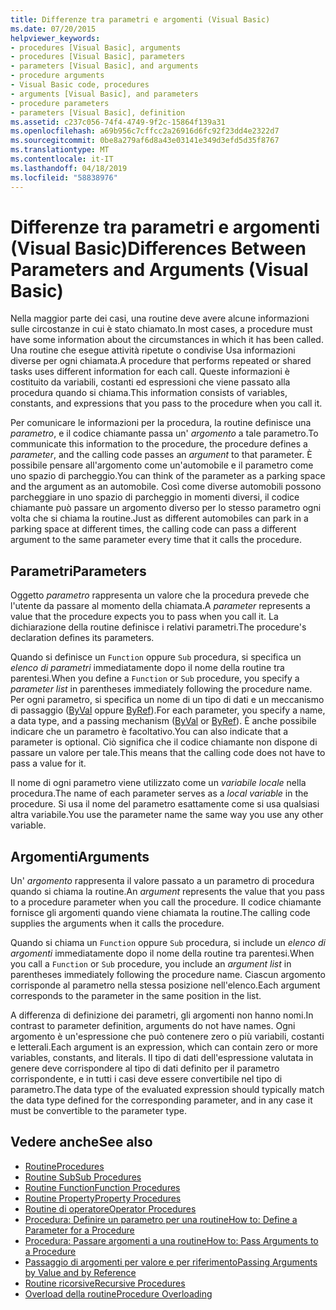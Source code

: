 ```yaml
---
title: Differenze tra parametri e argomenti (Visual Basic)
ms.date: 07/20/2015
helpviewer_keywords:
- procedures [Visual Basic], arguments
- procedures [Visual Basic], parameters
- parameters [Visual Basic], and arguments
- procedure arguments
- Visual Basic code, procedures
- arguments [Visual Basic], and parameters
- procedure parameters
- parameters [Visual Basic], definition
ms.assetid: c237c056-74f4-4749-9f2c-15864f139a31
ms.openlocfilehash: a69b956c7cffcc2a26916d6fc92f23dd4e2322d7
ms.sourcegitcommit: 0be8a279af6d8a43e03141e349d3efd5d35f8767
ms.translationtype: MT
ms.contentlocale: it-IT
ms.lasthandoff: 04/18/2019
ms.locfileid: "58838976"
---
```

# <a name="differences-between-parameters-and-arguments-visual-basic"></a><span data-ttu-id="2e5d4-102">Differenze tra parametri e argomenti (Visual Basic)</span><span class="sxs-lookup"><span data-stu-id="2e5d4-102">Differences Between Parameters and Arguments (Visual Basic)</span></span>
<span data-ttu-id="2e5d4-103">Nella maggior parte dei casi, una routine deve avere alcune informazioni sulle circostanze in cui è stato chiamato.</span><span class="sxs-lookup"><span data-stu-id="2e5d4-103">In most cases, a procedure must have some information about the circumstances in which it has been called.</span></span> <span data-ttu-id="2e5d4-104">Una routine che esegue attività ripetute o condivise Usa informazioni diverse per ogni chiamata.</span><span class="sxs-lookup"><span data-stu-id="2e5d4-104">A procedure that performs repeated or shared tasks uses different information for each call.</span></span> <span data-ttu-id="2e5d4-105">Queste informazioni è costituito da variabili, costanti ed espressioni che viene passato alla procedura quando si chiama.</span><span class="sxs-lookup"><span data-stu-id="2e5d4-105">This information consists of variables, constants, and expressions that you pass to the procedure when you call it.</span></span>  
  
 <span data-ttu-id="2e5d4-106">Per comunicare le informazioni per la procedura, la routine definisce una *parametro*, e il codice chiamante passa un' *argomento* a tale parametro.</span><span class="sxs-lookup"><span data-stu-id="2e5d4-106">To communicate this information to the procedure, the procedure defines a *parameter*, and the calling code passes an *argument* to that parameter.</span></span> <span data-ttu-id="2e5d4-107">È possibile pensare all'argomento come un'automobile e il parametro come uno spazio di parcheggio.</span><span class="sxs-lookup"><span data-stu-id="2e5d4-107">You can think of the parameter as a parking space and the argument as an automobile.</span></span> <span data-ttu-id="2e5d4-108">Così come diverse automobili possono parcheggiare in uno spazio di parcheggio in momenti diversi, il codice chiamante può passare un argomento diverso per lo stesso parametro ogni volta che si chiama la routine.</span><span class="sxs-lookup"><span data-stu-id="2e5d4-108">Just as different automobiles can park in a parking space at different times, the calling code can pass a different argument to the same parameter every time that it calls the procedure.</span></span>  
  
## <a name="parameters"></a><span data-ttu-id="2e5d4-109">Parametri</span><span class="sxs-lookup"><span data-stu-id="2e5d4-109">Parameters</span></span>  
 <span data-ttu-id="2e5d4-110">Oggetto *parametro* rappresenta un valore che la procedura prevede che l'utente da passare al momento della chiamata.</span><span class="sxs-lookup"><span data-stu-id="2e5d4-110">A *parameter* represents a value that the procedure expects you to pass when you call it.</span></span> <span data-ttu-id="2e5d4-111">La dichiarazione della routine definisce i relativi parametri.</span><span class="sxs-lookup"><span data-stu-id="2e5d4-111">The procedure's declaration defines its parameters.</span></span>  
  
 <span data-ttu-id="2e5d4-112">Quando si definisce un `Function` oppure `Sub` procedura, si specifica un *elenco di parametri* immediatamente dopo il nome della routine tra parentesi.</span><span class="sxs-lookup"><span data-stu-id="2e5d4-112">When you define a `Function` or `Sub` procedure, you specify a *parameter list* in parentheses immediately following the procedure name.</span></span> <span data-ttu-id="2e5d4-113">Per ogni parametro, si specifica un nome di un tipo di dati e un meccanismo di passaggio ([ByVal](../../../../visual-basic/language-reference/modifiers/byval.md) oppure [ByRef](../../../../visual-basic/language-reference/modifiers/byref.md)).</span><span class="sxs-lookup"><span data-stu-id="2e5d4-113">For each parameter, you specify a name, a data type, and a passing mechanism ([ByVal](../../../../visual-basic/language-reference/modifiers/byval.md) or [ByRef](../../../../visual-basic/language-reference/modifiers/byref.md)).</span></span> <span data-ttu-id="2e5d4-114">È anche possibile indicare che un parametro è facoltativo.</span><span class="sxs-lookup"><span data-stu-id="2e5d4-114">You can also indicate that a parameter is optional.</span></span> <span data-ttu-id="2e5d4-115">Ciò significa che il codice chiamante non dispone di passare un valore per tale.</span><span class="sxs-lookup"><span data-stu-id="2e5d4-115">This means that the calling code does not have to pass a value for it.</span></span>  
  
 <span data-ttu-id="2e5d4-116">Il nome di ogni parametro viene utilizzato come un *variabile locale* nella procedura.</span><span class="sxs-lookup"><span data-stu-id="2e5d4-116">The name of each parameter serves as a *local variable* in the procedure.</span></span> <span data-ttu-id="2e5d4-117">Si usa il nome del parametro esattamente come si usa qualsiasi altra variabile.</span><span class="sxs-lookup"><span data-stu-id="2e5d4-117">You use the parameter name the same way you use any other variable.</span></span>  
  
## <a name="arguments"></a><span data-ttu-id="2e5d4-118">Argomenti</span><span class="sxs-lookup"><span data-stu-id="2e5d4-118">Arguments</span></span>  
 <span data-ttu-id="2e5d4-119">Un' *argomento* rappresenta il valore passato a un parametro di procedura quando si chiama la routine.</span><span class="sxs-lookup"><span data-stu-id="2e5d4-119">An *argument* represents the value that you pass to a procedure parameter when you call the procedure.</span></span> <span data-ttu-id="2e5d4-120">Il codice chiamante fornisce gli argomenti quando viene chiamata la routine.</span><span class="sxs-lookup"><span data-stu-id="2e5d4-120">The calling code supplies the arguments when it calls the procedure.</span></span>  
  
 <span data-ttu-id="2e5d4-121">Quando si chiama un `Function` oppure `Sub` procedura, si include un *elenco di argomenti* immediatamente dopo il nome della routine tra parentesi.</span><span class="sxs-lookup"><span data-stu-id="2e5d4-121">When you call a `Function` or `Sub` procedure, you include an *argument list* in parentheses immediately following the procedure name.</span></span> <span data-ttu-id="2e5d4-122">Ciascun argomento corrisponde al parametro nella stessa posizione nell'elenco.</span><span class="sxs-lookup"><span data-stu-id="2e5d4-122">Each argument corresponds to the parameter in the same position in the list.</span></span>  
  
 <span data-ttu-id="2e5d4-123">A differenza di definizione dei parametri, gli argomenti non hanno nomi.</span><span class="sxs-lookup"><span data-stu-id="2e5d4-123">In contrast to parameter definition, arguments do not have names.</span></span> <span data-ttu-id="2e5d4-124">Ogni argomento è un'espressione che può contenere zero o più variabili, costanti e letterali.</span><span class="sxs-lookup"><span data-stu-id="2e5d4-124">Each argument is an expression, which can contain zero or more variables, constants, and literals.</span></span> <span data-ttu-id="2e5d4-125">Il tipo di dati dell'espressione valutata in genere deve corrispondere al tipo di dati definito per il parametro corrispondente, e in tutti i casi deve essere convertibile nel tipo di parametro.</span><span class="sxs-lookup"><span data-stu-id="2e5d4-125">The data type of the evaluated expression should typically match the data type defined for the corresponding parameter, and in any case it must be convertible to the parameter type.</span></span>  
  
## <a name="see-also"></a><span data-ttu-id="2e5d4-126">Vedere anche</span><span class="sxs-lookup"><span data-stu-id="2e5d4-126">See also</span></span>

- [<span data-ttu-id="2e5d4-127">Routine</span><span class="sxs-lookup"><span data-stu-id="2e5d4-127">Procedures</span></span>](./index.md)
- [<span data-ttu-id="2e5d4-128">Routine Sub</span><span class="sxs-lookup"><span data-stu-id="2e5d4-128">Sub Procedures</span></span>](./sub-procedures.md)
- [<span data-ttu-id="2e5d4-129">Routine Function</span><span class="sxs-lookup"><span data-stu-id="2e5d4-129">Function Procedures</span></span>](./function-procedures.md)
- [<span data-ttu-id="2e5d4-130">Routine Property</span><span class="sxs-lookup"><span data-stu-id="2e5d4-130">Property Procedures</span></span>](./property-procedures.md)
- [<span data-ttu-id="2e5d4-131">Routine di operatore</span><span class="sxs-lookup"><span data-stu-id="2e5d4-131">Operator Procedures</span></span>](./operator-procedures.md)
- [<span data-ttu-id="2e5d4-132">Procedura: Definire un parametro per una routine</span><span class="sxs-lookup"><span data-stu-id="2e5d4-132">How to: Define a Parameter for a Procedure</span></span>](./how-to-define-a-parameter-for-a-procedure.md)
- [<span data-ttu-id="2e5d4-133">Procedura: Passare argomenti a una routine</span><span class="sxs-lookup"><span data-stu-id="2e5d4-133">How to: Pass Arguments to a Procedure</span></span>](./how-to-pass-arguments-to-a-procedure.md)
- [<span data-ttu-id="2e5d4-134">Passaggio di argomenti per valore e per riferimento</span><span class="sxs-lookup"><span data-stu-id="2e5d4-134">Passing Arguments by Value and by Reference</span></span>](./passing-arguments-by-value-and-by-reference.md)
- [<span data-ttu-id="2e5d4-135">Routine ricorsive</span><span class="sxs-lookup"><span data-stu-id="2e5d4-135">Recursive Procedures</span></span>](./recursive-procedures.md)
- [<span data-ttu-id="2e5d4-136">Overload della routine</span><span class="sxs-lookup"><span data-stu-id="2e5d4-136">Procedure Overloading</span></span>](./procedure-overloading.md)
